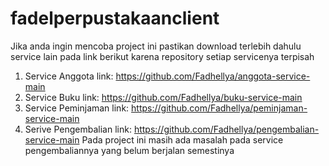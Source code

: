 # fadelperpustakaanclient
Jika anda ingin mencoba project ini pastikan download terlebih dahulu service lain pada link berikut karena repository setiap servicenya terpisah
1. Service Anggota link: https://github.com/Fadhellya/anggota-service-main
2. Service Buku link: https://github.com/Fadhellya/buku-service-main
3. Service Peminjaman link: https://github.com/Fadhellya/peminjaman-service-main
4. Serive Pengembalian link: https://github.com/Fadhellya/pengembalian-service-main
Pada project ini masih ada masalah pada service pengembaliannya yang belum berjalan semestinya
